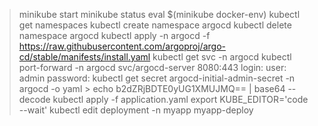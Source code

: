 > minikube start
> minikube status
> eval $(minikube docker-env)
> kubectl get namespaces
> kubectl create namespace argocd
> kubectl delete namespace argocd
> kubectl apply -n argocd -f https://raw.githubusercontent.com/argoproj/argo-cd/stable/manifests/install.yaml
> kubectl get svc -n argocd
> kubectl port-forward -n argocd svc/argocd-server 8080:443
> login: 
    user: admin 
    password: kubectl get secret argocd-initial-admin-secret -n argocd -o yaml
    > echo b2dZRjBDTE0yUG1XMUJMQ== | base64 --decode
> kubectl apply -f application.yaml
> export KUBE_EDITOR='code --wait'
> kubectl edit deployment -n myapp myapp-deploy